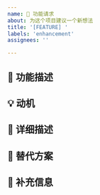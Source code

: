```yaml
---
name: 🚀 功能请求
about: 为这个项目建议一个新想法
title: '[FEATURE] '
labels: 'enhancement'
assignees: ''

---
```


## 🚀 功能描述
<!-- 简洁明了地描述您希望添加的功能 -->

## 💡 动机
<!-- 这个功能解决什么问题？您的使用场景是什么？ -->

## 🎯 详细描述
<!-- 详细描述您希望的解决方案 -->

## 🔄 替代方案
<!-- 描述您考虑过的任何替代解决方案或功能 -->

## 📝 补充信息
<!-- 在此处添加有关功能请求的任何其他上下文或屏幕截图 -->